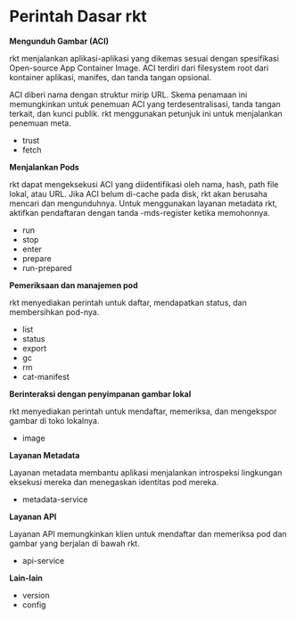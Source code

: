 # Perintah Dasar rkt

**Mengunduh Gambar (ACI)**

rkt menjalankan aplikasi-aplikasi yang dikemas sesuai dengan spesifikasi Open-source App Container Image. ACI terdiri dari filesystem root dari kontainer aplikasi, manifes, dan tanda tangan opsional.

ACI diberi nama dengan struktur mirip URL. Skema penamaan ini memungkinkan untuk penemuan ACI yang terdesentralisasi, tanda tangan terkait, dan kunci publik. rkt menggunakan petunjuk ini untuk menjalankan penemuan meta.

* trust  
* fetch 

**Menjalankan Pods**

rkt dapat mengeksekusi ACI yang diidentifikasi oleh nama, hash, path file lokal, atau URL. Jika ACI belum di-cache pada disk, rkt akan berusaha mencari dan mengunduhnya. Untuk menggunakan layanan metadata rkt, aktifkan pendaftaran dengan tanda -mds-register ketika memohonnya.

* run
* stop
* enter
* prepare
* run-prepared

**Pemeriksaan dan manajemen pod**

rkt menyediakan perintah untuk daftar, mendapatkan status, dan membersihkan pod-nya.

* list
* status
* export
* gc
* rm
* cat-manifest

**Berinteraksi dengan penyimpanan gambar lokal**

rkt menyediakan perintah untuk mendaftar, memeriksa, dan mengekspor gambar di toko lokalnya.

* image

**Layanan Metadata**

Layanan metadata membantu aplikasi menjalankan introspeksi lingkungan eksekusi mereka dan menegaskan identitas pod mereka.

* metadata-service

**Layanan API**

Layanan API memungkinkan klien untuk mendaftar dan memeriksa pod dan gambar yang berjalan di bawah rkt.

* api-service

**Lain-lain**

* version
* config
